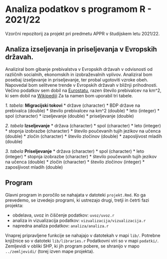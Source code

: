 # Analiza podatkov s programom R - 2021/22

Vzorčni repozitorij za projekt pri predmetu APPR v študijskem letu 2021/22. 

## Analiza izseljevanja in priseljevanja v Evropskih državah.

Analiziral bom gibanje prebivalstva v Evropskih državah v odvisnosti od različnih socialnih, ekonomskih in izobraževalnih vplivov. Analiziral bom posebaj izseljevanje in priseljevanje, ter probal ugotoviti vzroke obeh. Napovedal bom selitvene trende v Evropskih državah v bližnji prihodnosti. Večino podatkov sem dobil na [Eurostatu](https://ec.europa.eu/eurostat/web/main/data/database?p_p_id=NavTreeportletprod_WAR_NavTreeportletprod_INSTANCE_nPqeVbPXRmWQ&p_p_lifecycle=0&p_p_state=normal&p_p_mode=view), razen število prebivalcev na km^2, ki sem dobil na [Wikipediji](https://en.wikipedia.org/wiki/Area_and_population_of_European_countries)
 Za ta namen bom uporabil tri tabele.
 
*1. tabela:* **Migracijski tokovi**
    * države (character)
    * BDP države na prebivalca (double)
    * število prebivalcev na km^2 (double)
    * leto (integer)
    * spol (character)
    * izseljevanje (double)
    * priseljevanje (double)

*2. tabela* **Izseljevanje**
    * država (character)
    * spol (character)
    * leto (integer)
    * stopnja izobrazbe (character)
    * število poučevanih tujih jezikov na učenca (double)
    * zločin (character)
    * število zločinov (double)
    * zaposljivost mladih (double)

*3. tabela* **Priseljevanje**
    * država (character)
    * spol (character)
    * leto (integer)
    * stopnja izobrazbe (character)
    * število poučevanih tujih jezikov na učenca (double)
    * zločin (character)
    * število zločinov (integer)
    * zaposljivost mladih (double)

## Program

Glavni program in poročilo se nahajata v datoteki `projekt.Rmd`.
Ko ga prevedemo, se izvedejo programi, ki ustrezajo drugi, tretji in četrti fazi projekta:

* obdelava, uvoz in čiščenje podatkov: `uvoz/uvoz.r`
* analiza in vizualizacija podatkov: `vizualizacija/vizualizacija.r`
* napredna analiza podatkov: `analiza/analiza.r`

Vnaprej pripravljene funkcije se nahajajo v datotekah v mapi `lib/`.
Potrebne knjižnice so v datoteki `lib/libraries.r`
Podatkovni viri so v mapi `podatki/`.
Zemljevidi v obliki SHP, ki jih program pobere,
se shranijo v mapo `../zemljevidi/` (torej izven mape projekta).
